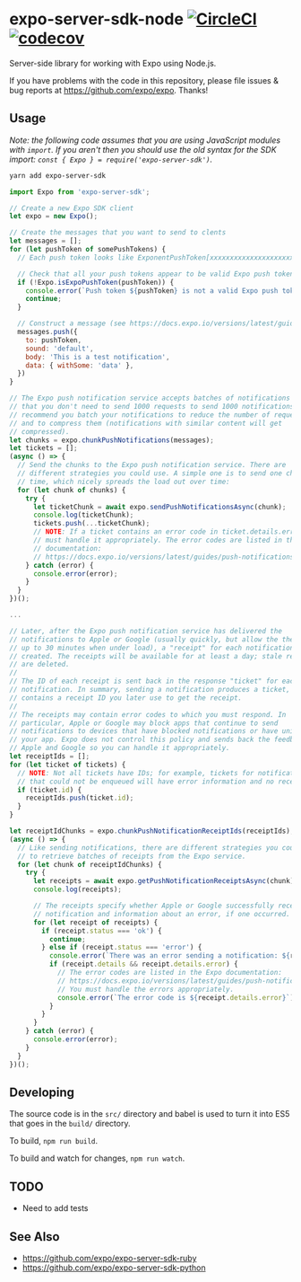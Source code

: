 # expo-server-sdk-node [![CircleCI](https://circleci.com/gh/expo/expo-server-sdk-node.svg?style=svg)](https://circleci.com/gh/expo/expo-server-sdk-node) [![codecov](https://codecov.io/gh/expo/expo-server-sdk-node/branch/master/graph/badge.svg)](https://codecov.io/gh/expo/expo-server-sdk-node)
Server-side library for working with Expo using Node.js.

If you have problems with the code in this repository, please file issues & bug reports at https://github.com/expo/expo. Thanks!

## Usage

_Note: the following code assumes that you are using JavaScript modules with `import`. If you aren't then you should use the old syntax for the SDK import: `const { Expo } = require('expo-server-sdk')`._

```bash
yarn add expo-server-sdk
```

```js
import Expo from 'expo-server-sdk';

// Create a new Expo SDK client
let expo = new Expo();

// Create the messages that you want to send to clents
let messages = [];
for (let pushToken of somePushTokens) {
  // Each push token looks like ExponentPushToken[xxxxxxxxxxxxxxxxxxxxxx]

  // Check that all your push tokens appear to be valid Expo push tokens
  if (!Expo.isExpoPushToken(pushToken)) {
    console.error(`Push token ${pushToken} is not a valid Expo push token`);
    continue;
  }

  // Construct a message (see https://docs.expo.io/versions/latest/guides/push-notifications)
  messages.push({
    to: pushToken,
    sound: 'default',
    body: 'This is a test notification',
    data: { withSome: 'data' },
  })
}

// The Expo push notification service accepts batches of notifications so
// that you don't need to send 1000 requests to send 1000 notifications. We
// recommend you batch your notifications to reduce the number of requests
// and to compress them (notifications with similar content will get
// compressed).
let chunks = expo.chunkPushNotifications(messages);
let tickets = [];
(async () => {
  // Send the chunks to the Expo push notification service. There are
  // different strategies you could use. A simple one is to send one chunk at a
  // time, which nicely spreads the load out over time:
  for (let chunk of chunks) {
    try {
      let ticketChunk = await expo.sendPushNotificationsAsync(chunk);
      console.log(ticketChunk);
      tickets.push(...ticketChunk);
      // NOTE: If a ticket contains an error code in ticket.details.error, you
      // must handle it appropriately. The error codes are listed in the Expo
      // documentation:
      // https://docs.expo.io/versions/latest/guides/push-notifications#response-format
    } catch (error) {
      console.error(error);
    }
  }
})();

...

// Later, after the Expo push notification service has delivered the
// notifications to Apple or Google (usually quickly, but allow the the service
// up to 30 minutes when under load), a "receipt" for each notification is
// created. The receipts will be available for at least a day; stale receipts
// are deleted.
//
// The ID of each receipt is sent back in the response "ticket" for each
// notification. In summary, sending a notification produces a ticket, which
// contains a receipt ID you later use to get the receipt.
//
// The receipts may contain error codes to which you must respond. In
// particular, Apple or Google may block apps that continue to send
// notifications to devices that have blocked notifications or have uninstalled
// your app. Expo does not control this policy and sends back the feedback from
// Apple and Google so you can handle it appropriately.
let receiptIds = [];
for (let ticket of tickets) {
  // NOTE: Not all tickets have IDs; for example, tickets for notifications
  // that could not be enqueued will have error information and no receipt ID.
  if (ticket.id) {
    receiptIds.push(ticket.id);
  }
}

let receiptIdChunks = expo.chunkPushNotificationReceiptIds(receiptIds);
(async () => {
  // Like sending notifications, there are different strategies you could use
  // to retrieve batches of receipts from the Expo service.
  for (let chunk of receiptIdChunks) {
    try {
      let receipts = await expo.getPushNotificationReceiptsAsync(chunk);
      console.log(receipts);

      // The receipts specify whether Apple or Google successfully received the
      // notification and information about an error, if one occurred.
      for (let receipt of receipts) {
        if (receipt.status === 'ok') {
          continue;
        } else if (receipt.status === 'error') {
          console.error(`There was an error sending a notification: ${receipt.message}`);
          if (receipt.details && receipt.details.error) {
            // The error codes are listed in the Expo documentation:
            // https://docs.expo.io/versions/latest/guides/push-notifications#response-format
            // You must handle the errors appropriately.
            console.error(`The error code is ${receipt.details.error}`);
          }
        }
      }
    } catch (error) {
      console.error(error);
    }
  }
})();

```

## Developing

The source code is in the `src/` directory and babel is used to turn it into ES5 that goes in the `build/` directory.

To build, `npm run build`.

To build and watch for changes, `npm run watch`.

## TODO

  * Need to add tests

## See Also

  * https://github.com/expo/expo-server-sdk-ruby
  * https://github.com/expo/expo-server-sdk-python
